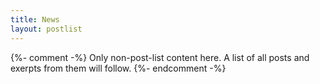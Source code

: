 ```yaml
---
title: News
layout: postlist
---
```

{%- comment -%}
Only non-post-list content here.  A list of all posts and exerpts from them will follow.
{%- endcomment -%}
